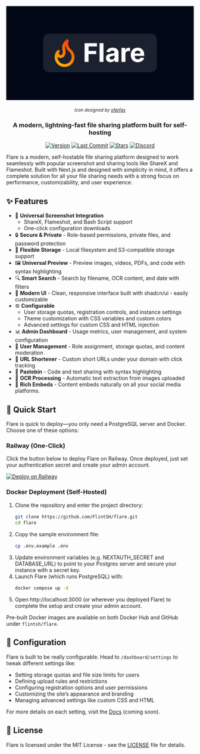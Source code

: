 <div align="center">
  <img src="./public/banner.png" alt="Flare Banner" width="600px" />
  <p><small><i>Icon designed by <a href="https://github.com/tythebeast/">xNefas</a></i></small></p>
  
  ### A modern, lightning-fast file sharing platform built for self-hosting

[![Version](https://img.shields.io/github/v/release/FlintSH/flare?include_prereleases&style=flat-square&logo=github)](https://github.com/FlintSH/flare/releases)
[![Last Commit](https://img.shields.io/github/last-commit/FlintSH/flare?style=flat-square&logo=git)](https://github.com/FlintSH/flare/commits/main)
[![Stars](https://img.shields.io/github/stars/FlintSH/flare?style=flat-square&logo=github)](https://github.com/FlintSH/flare/stargazers)
[![Discord](https://img.shields.io/discord/1006668059936829511?style=flat-square&color=5865F2&logo=discord&logoColor=white)](https://discord.gg/mwVAjKwPus)

</div>
Flare is a modern, self-hostable file sharing platform designed to work seamlessly with popular screenshot and sharing tools like ShareX and Flameshot. Built with Next.js and designed with simplicity in mind, it offers a complete solution for all your file sharing needs with a strong focus on performance, customizability, and user experience.

## ✨ Features

- 🚀 **Universal Screenshot Integration**
  - ShareX, Flameshot, and Bash Script support
  - One-click configuration downloads
- 🔒 **Secure & Private** - Role-based permissions, private files, and password protection
- 💾 **Flexible Storage** - Local filesystem and S3-compatible storage support
- 🖼️ **Universal Preview** - Preview images, videos, PDFs, and code with syntax highlighting
- 🔍 **Smart Search** - Search by filename, OCR content, and date with filters
- 📱 **Modern UI** - Clean, responsive interface built with shadcn/ui - easily customizable
- ⚙️ **Configurable**
  - User storage quotas, registration controls, and instance settings
  - Theme customization with CSS variables and custom colors
  - Advanced settings for custom CSS and HTML injection
- 📊 **Admin Dashboard** - Usage metrics, user management, and system configuration
- 👥 **User Management** - Role assignment, storage quotas, and content moderation
- 🔗 **URL Shortener** - Custom short URLs under your domain with click tracking
- 📝 **Pastebin** - Code and text sharing with syntax highlighting
- 🤖 **OCR Processing** - Automatic text extraction from images uploaded
- 🔌 **Rich Embeds** - Content embeds naturally on all your social media platforms.

## 🚀 Quick Start

Flare is quick to deploy—you only need a PostgreSQL server and Docker. Choose one of these options:

### Railway (One-Click)

Click the button below to deploy Flare on Railway. Once deployed, just set your authentication secret and create your admin account.

[![Deploy on Railway](https://railway.com/button.svg)](https://railway.com/template/JVT41u?referralCode=R5s8WT)

### Docker Deployment (Self-Hosted)

1. Clone the repository and enter the project directory:
   ```bash
   git clone https://github.com/FlintSH/flare.git
   cd flare
   ```
2. Copy the sample environment file:
   ```bash
   cp .env.example .env
   ```
3. Update environment variables (e.g. NEXTAUTH_SECRET and DATABASE_URL) to point to your Postgres server and secure your instance with a secret key.
4. Launch Flare (which runs PostgreSQL) with:
   ```bash
   docker compose up -d
   ```
5. Open http://localhost:3000 (or wherever you deployed Flare) to complete the setup and create your admin account.

Pre-built Docker images are available on both Docker Hub and GitHub under `flintsh/flare`.

## 📝 Configuration

Flare is built to be really configurable. Head to `/dashboard/settings` to tweak different settings like:

- Setting storage quotas and file size limits for users
- Defining upload rules and restrictions
- Configuring registration options and user permissions
- Customizing the site’s appearance and branding
- Managing advanced settings like custom CSS and HTML

For more details on each setting, visit the [Docs](https://flare.fl1nt.dev) (coming soon).

## 📜 License

Flare is licensed under the MIT License - see the [LICENSE](LICENSE) file for details.
